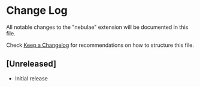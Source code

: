 # Change Log

All notable changes to the "nebulae" extension will be documented in this file.

Check [Keep a Changelog](http://keepachangelog.com/) for recommendations on how to structure this file.

## [Unreleased]

- Initial release
